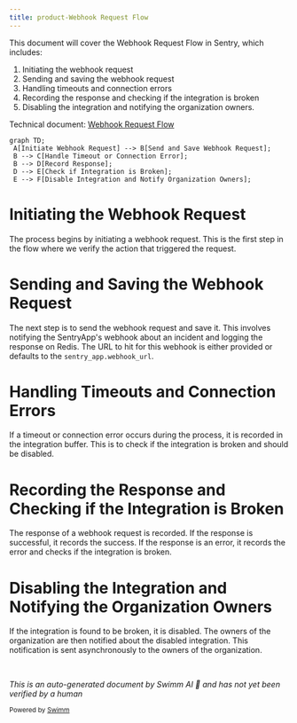 ```yaml
---
title: product-Webhook Request Flow
---
```

This document will cover the Webhook Request Flow in Sentry, which includes:

1. Initiating the webhook request
2. Sending and saving the webhook request
3. Handling timeouts and connection errors
4. Recording the response and checking if the integration is broken
5. Disabling the integration and notifying the organization owners.

Technical document: <SwmLink doc-title="Webhook Request Flow">[Webhook Request Flow](/.swm/webhook-request-flow.idvnkmx1.sw.md)</SwmLink>

```mermaid
graph TD;
 A[Initiate Webhook Request] --> B[Send and Save Webhook Request];
 B --> C[Handle Timeout or Connection Error];
 B --> D[Record Response];
 D --> E[Check if Integration is Broken];
 E --> F[Disable Integration and Notify Organization Owners];
```

# Initiating the Webhook Request

The process begins by initiating a webhook request. This is the first step in the flow where we verify the action that triggered the request.

# Sending and Saving the Webhook Request

The next step is to send the webhook request and save it. This involves notifying the SentryApp's webhook about an incident and logging the response on Redis. The URL to hit for this webhook is either provided or defaults to the `sentry_app.webhook_url`.

# Handling Timeouts and Connection Errors

If a timeout or connection error occurs during the process, it is recorded in the integration buffer. This is to check if the integration is broken and should be disabled.

# Recording the Response and Checking if the Integration is Broken

The response of a webhook request is recorded. If the response is successful, it records the success. If the response is an error, it records the error and checks if the integration is broken.

# Disabling the Integration and Notifying the Organization Owners

If the integration is found to be broken, it is disabled. The owners of the organization are then notified about the disabled integration. This notification is sent asynchronously to the owners of the organization.

&nbsp;

*This is an auto-generated document by Swimm AI 🌊 and has not yet been verified by a human*

<SwmMeta version="3.0.0" repo-id="Z2l0aHViJTNBJTNBc2VudHJ5LWRlbW8lM0ElM0FTd2ltbS1EZW1v" repo-name="sentry-demo" doc-type="product-flows"><sup>Powered by [Swimm](/)</sup></SwmMeta>
